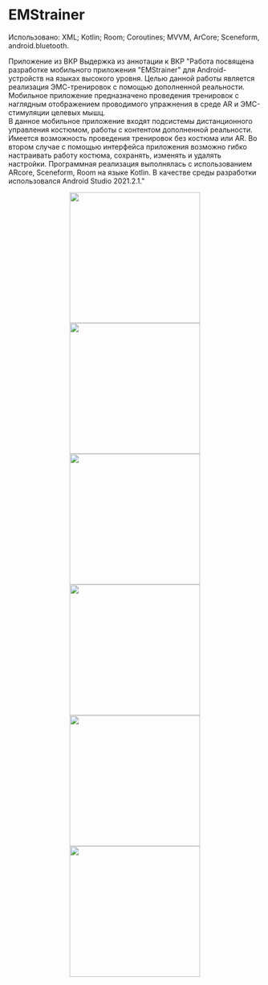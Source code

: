 # EMStrainer

Использовано: XML; Kotlin; Room; Coroutines; MVVM, ArCore; Sceneform, android.bluetooth.

Приложение из ВКР
Выдержка из аннотации к ВКР
"Работа посвящена разработке мобильного приложения "EMStrainer" для Android-устройств на языках высокого уровня. Целью данной работы является реализация ЭМС-тренировок с помощью дополненной реальности. Мобильное приложение предназначено проведения тренировок с наглядным отображением проводимого упражнения в среде AR и ЭМС-стимуляции целевых мышц.  
В данное мобильное приложение входят подсистемы дистанционного управления костюмом, работы с контентом дополненной реальности. Имеется возможность проведения тренировок без костюма или AR. Во втором случае с помощью интерфейса приложения возможно гибко настраивать работу костюма, сохранять, изменять и удалять настройки.
Программная реализация выполнялась с использованием ARcore, Sceneform, Room на языке Kotlin. В качестве среды разработки использовался Android Studio 2021.2.1."

<p align="center">
<img src="https://github.com/YaslikS/EMStrainer/assets/58375980/1812e705-03a2-469c-8c43-9e52ef1f28ba" height="260" />
<img src="https://github.com/YaslikS/EMStrainer/assets/58375980/39d3f055-f46b-46e2-b01c-6e1980c6857c" height="260" />
<img src="https://github.com/YaslikS/EMStrainer/assets/58375980/3d53d1b5-4496-414e-88cd-1736e762abcf" height="260" />
<img src="https://github.com/YaslikS/EMStrainer/assets/58375980/a1ef05fc-62e9-4e1a-aa8a-aebab3c0ba6c" height="260" />
<img src="https://github.com/YaslikS/EMStrainer/assets/58375980/5b59e8de-606c-4211-8706-614e59ed6e1f" height="260" />
<img src="https://github.com/YaslikS/EMStrainer/assets/58375980/d50e1d1a-485d-4f42-8232-2211cc11e321" height="260" />
</p>
